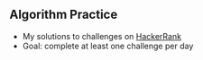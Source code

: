 ## Algorithm Practice
- My solutions to challenges on [HackerRank](https://www.hackerrank.com)
- Goal: complete at least one challenge per day
